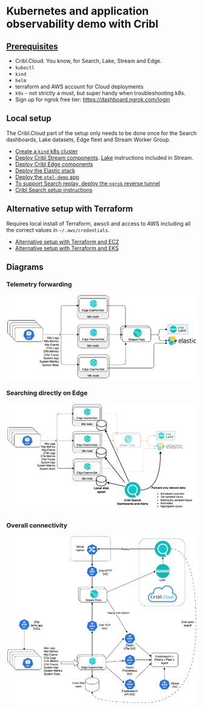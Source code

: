 # Kubernetes and application observability demo with Cribl

## [Prerequisites](./PREREQUISITES.md)
* Cribl.Cloud. You know, for Search, Lake, Stream and Edge.
* `kubectl`
* `kind`
* `helm`
* terraform and AWS account for Cloud deployments
* `k9s` - not strictly a must, but super handy when troubleshooting k8s.
* Sign up for ngrok free tier: https://dashboard.ngrok.com/login

## Local setup
The Cribl.Cloud part of the setup only needs to be done once for the Search dashboards, Lake datasets, Edge fleet and Stream Worker Group.
* [Create a `kind` k8s cluster](./kind/SETUP_KIND.md)
* [Deploy Cribl Stream components](./cribl/stream/STREAM_SETUP.md). [Lake](./cribl/lake/LAKE_SETUP.md) instructions included in Stream.
* [Deploy Cribl Edge components](./cribl/edge/EDGE_SETUP.md)
* [Deploy the Elastic stack](./elastic/ELASTIC_SETUP.md)
* [Deploy the `otel-demo` app](./otel-demo/APP_SETUP.md)
* [To support Search replay, deploy the `ngrok` reverse tunnel](./ngrok/NGROK_SETUP.md)
* [Cribl Search setup instructions](./cribl/search/SEARCH_SETUP.md)

## Alternative setup with Terraform 
Requires local install of Terraform, awscli and access to AWS including all the correct values in `~/.aws/credentials`.
* [Alternative setup with Terraform and EC2](./terraform/ec2/SETUP_EC2_TERRAFORM.md)
* [Alternative setup with Terraform and EKS](./terraform/eks/SETUP_EKS_TERRAFORM.md)

## Diagrams
### Telemetry forwarding
![diagram](./images/resulting-forwarding.png)

### Searching directly on Edge
![diagram](./images/search-in-spool.png)

### Overall connectivity
![diagram](images/k8s-o11y-demo.png)